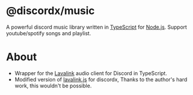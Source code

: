 # @discordx/music

A powerful discord music library written in [TypeScript](https://www.typescriptlang.org) for [Node.js](https://nodejs.org). Support youtube/spotify songs and playlist.

# About

- Wrapper for the [Lavalink](https://github.com/Frederikam/Lavalink) audio client for Discord in TypeScript.
- Modified version of [lavalink.js](https://github.com/lavalibs/lavalink.js) for discordx, Thanks to the author's hard work, this wouldn't be possible.
